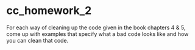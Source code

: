 # cc_homework_2
For each way of cleaning up the code given in the book chapters 4 &amp; 5, come up with examples that specify what a bad code looks like and how you can clean that code.

